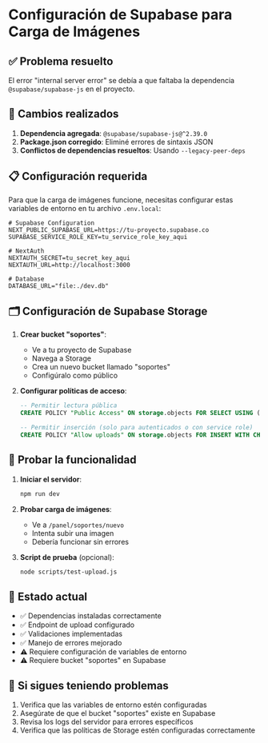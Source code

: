 # Configuración de Supabase para Carga de Imágenes

## ✅ Problema resuelto

El error "internal server error" se debía a que faltaba la dependencia `@supabase/supabase-js` en el proyecto.

## 🔧 Cambios realizados

1. **Dependencia agregada**: `@supabase/supabase-js@^2.39.0`
2. **Package.json corregido**: Eliminé errores de sintaxis JSON
3. **Conflictos de dependencias resueltos**: Usando `--legacy-peer-deps`

## 📋 Configuración requerida

Para que la carga de imágenes funcione, necesitas configurar estas variables de entorno en tu archivo `.env.local`:

```env
# Supabase Configuration
NEXT_PUBLIC_SUPABASE_URL=https://tu-proyecto.supabase.co
SUPABASE_SERVICE_ROLE_KEY=tu_service_role_key_aqui

# NextAuth
NEXTAUTH_SECRET=tu_secret_key_aqui
NEXTAUTH_URL=http://localhost:3000

# Database
DATABASE_URL="file:./dev.db"
```

## 🗂️ Configuración de Supabase Storage

1. **Crear bucket "soportes"**:
   - Ve a tu proyecto de Supabase
   - Navega a Storage
   - Crea un nuevo bucket llamado "soportes"
   - Configúralo como público

2. **Configurar políticas de acceso**:
   ```sql
   -- Permitir lectura pública
   CREATE POLICY "Public Access" ON storage.objects FOR SELECT USING (bucket_id = 'soportes');
   
   -- Permitir inserción (solo para autenticados o con service role)
   CREATE POLICY "Allow uploads" ON storage.objects FOR INSERT WITH CHECK (bucket_id = 'soportes');
   ```

## 🧪 Probar la funcionalidad

1. **Iniciar el servidor**:
   ```bash
   npm run dev
   ```

2. **Probar carga de imágenes**:
   - Ve a `/panel/soportes/nuevo`
   - Intenta subir una imagen
   - Debería funcionar sin errores

3. **Script de prueba** (opcional):
   ```bash
   node scripts/test-upload.js
   ```

## 🎯 Estado actual

- ✅ Dependencias instaladas correctamente
- ✅ Endpoint de upload configurado
- ✅ Validaciones implementadas
- ✅ Manejo de errores mejorado
- ⚠️ Requiere configuración de variables de entorno
- ⚠️ Requiere bucket "soportes" en Supabase

## 🚨 Si sigues teniendo problemas

1. Verifica que las variables de entorno estén configuradas
2. Asegúrate de que el bucket "soportes" existe en Supabase
3. Revisa los logs del servidor para errores específicos
4. Verifica que las políticas de Storage estén configuradas correctamente
